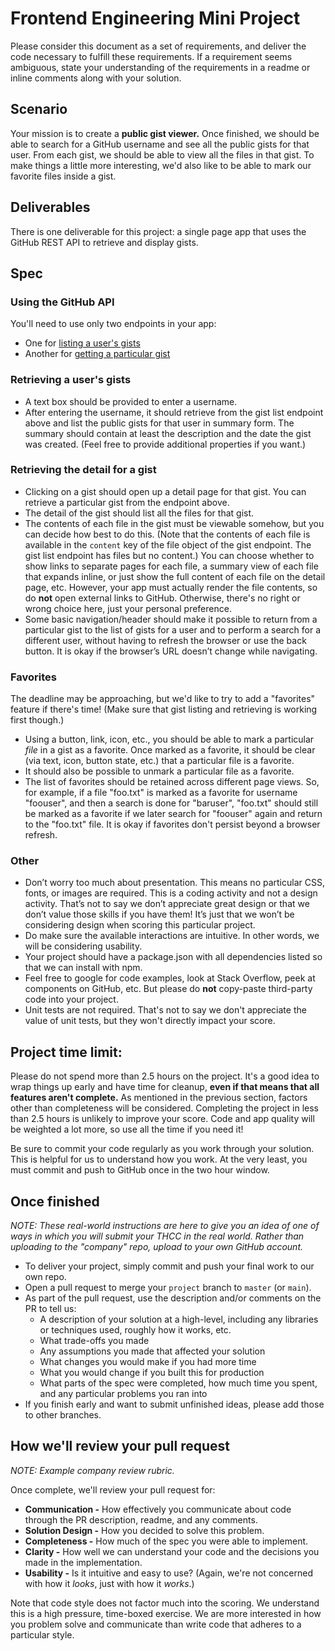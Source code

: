 # Frontend Engineering Mini Project

Please consider this document as a set of requirements, and deliver the code necessary to fulfill these requirements. If a requirement seems ambiguous, state your understanding of the requirements in a readme or inline comments along with your solution.

## Scenario

Your mission is to create a **public gist viewer.** Once finished, we should be able to search for a GitHub username and see all the public gists for that user. From each gist, we should be able to view all the files in that gist. To make things a little more interesting, we'd also like to be able to mark our favorite files inside a gist.

## Deliverables

There is one deliverable for this project: a single page app that uses the GitHub REST API to retrieve and display gists.

## Spec

### Using the GitHub API

You'll need to use only two endpoints in your app:

- One for [listing a user's gists](https://docs.github.com/en/free-pro-team@latest/rest/reference/gists#list-gists-for-a-user)
- Another for [getting a particular gist](https://docs.github.com/en/free-pro-team@latest/rest/reference/gists#get-a-gist)


### Retrieving a user's gists

- A text box should be provided to enter a username.
- After entering the username, it should retrieve from the gist list endpoint above and list the public gists for that user in summary form. The summary should contain at least the description and the date the gist was created. (Feel free to provide additional properties if you want.)

### Retrieving the detail for a gist

- Clicking on a gist should open up a detail page for that gist. You can retrieve a particular gist from the endpoint above.
- The detail of the gist should list all the files for that gist.
- The contents of each file in the gist must be viewable somehow, but you can decide how best to do this. (Note that the contents of each file is available in the `content` key of the file object of the gist endpoint. The gist list endpoint has files but no content.) You can choose whether to show links to separate pages for each file, a summary view of each file that expands inline, or just show the full content of each file on the detail page, etc. However, your app must actually render the file contents, so do **not** open external links to GitHub. Otherwise, there's no right or wrong choice here, just your personal preference.
- Some basic navigation/header should make it possible to return from a particular gist to the list of gists for a user and to perform a search for a different user, without having to refresh the browser or use the back button. It is okay if the browser’s URL doesn’t change while navigating.

### Favorites

The deadline may be approaching, but we'd like to try to add a "favorites" feature if there's time! (Make sure that gist listing and retrieving is working first though.)

- Using a button, link, icon, etc., you should be able to mark a particular _file_ in a gist as a favorite. Once marked as a favorite, it should be clear (via text, icon, button state, etc.) that a particular file is a favorite.
- It should also be possible to unmark a particular file as a favorite.
- The list of favorites should be retained across different page views. So, for example, if a file "foo.txt" is marked as a favorite for username "foouser", and then a search is done for "baruser", "foo.txt" should still be marked as a favorite if we later search for "foouser" again and return to the "foo.txt" file. It is okay if favorites don't persist beyond a browser refresh.

### Other

- Don’t worry too much about presentation. This means no particular CSS, fonts, or images are required. This is a coding activity and not a design activity. That’s not to say we don’t appreciate great design or that we don’t value those skills if you have them! It’s just that we won’t be considering design when scoring this particular project.
- Do make sure the available interactions are intuitive. In other words, we will be considering usability.
- Your project should have a package.json with all dependencies listed so that we can install with npm.
- Feel free to google for code examples, look at Stack Overflow, peek at components on GitHub, etc. But please do **not** copy-paste third-party code into your project.
- Unit tests are not required. That's not to say we don't appreciate the value of unit tests, but they won't directly impact your score.

## Project time limit:

Please do not spend more than 2.5 hours on the project. It's a good idea to wrap things up early and have time for cleanup, **even if that means that all features aren't complete.** As mentioned in the previous section, factors other than completeness will be considered. Completing the project in less than 2.5 hours is unlikely to improve your score. Code and app quality will be weighted a lot more, so use all the time if you need it!

Be sure to commit your code regularly as you work through your solution. This is helpful for us to understand how you work. At the very least, you must commit and push to GitHub once in the two hour window.

## Once finished

_NOTE: These real-world instructions are here to give you an idea of one of ways in which you will submit your THCC in the real world. Rather than uploading to the "company" repo, upload to your own GitHub account._

* To deliver your project, simply commit and push your final work to our own repo.
* Open a pull request to merge your `project` branch to `master` (or `main`).
* As part of the pull request, use the description and/or comments on the PR to tell us:
  * A description of your solution at a high-level, including any libraries or techniques used, roughly how it works, etc.
  * What trade-offs you made
  * Any assumptions you made that affected your solution
  * What changes you would make if you had more time
  * What you would change if you built this for production
  * What parts of the spec were completed, how much time you spent, and any particular problems you ran into
* If you finish early and want to submit unfinished ideas, please add those to other branches.


## How we'll review your pull request

_NOTE: Example company review rubric._

Once complete, we'll review your pull request for:

* **Communication -** How effectively you communicate about code through the PR description, readme, and any comments.
* **Solution Design -** How you decided to solve this problem.
* **Completeness -** How much of the spec you were able to implement.
* **Clarity -** How well we can understand your code and the decisions you made in the implementation.
* **Usability -** Is it intuitive and easy to use? (Again, we're not concerned with how it _looks_, just with how it _works_.)

Note that code style does not factor much into the scoring. We understand this is a high pressure, time-boxed exercise. We are more interested in how you problem solve and communicate than write code that adheres to a particular style.
